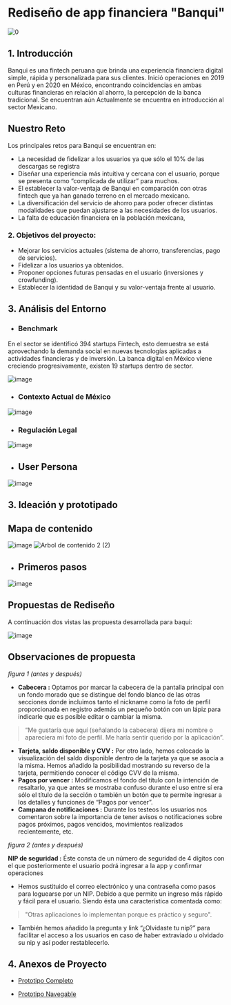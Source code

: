 # Rediseño de app financiera "Banqui"
![0](https://user-images.githubusercontent.com/60928881/86696191-d8d38680-bfd2-11ea-981f-790e3fc2bc4b.png)
## 1. Introducción
Banqui es una fintech peruana que brinda una experiencia financiera
digital simple, rápida y  personalizada para sus clientes. Inició
operaciones en 2019 en Perú y en 2020 en México, encontrando coincidencias en
ambas culturas financieras en relación al ahorro, la percepción de la banca
tradicional. Se encuentran aún Actualmente se encuentra en introducción al sector Mexicano.
## Nuestro Reto

 Los principales retos para Banqui se encuentran en:

- La necesidad de fidelizar a los usuarios ya que sólo el 10% de las descargas se registra
- Diseñar una experiencia más intuitiva y cercana con el usuario, porque se  presenta como “complicada de utilizar” para muchos.
- El establecer la valor-ventaja de Banqui en comparación con otras fintech que ya han ganado terreno en el mercado mexicano.
- La diversificación del servicio de ahorro para poder ofrecer distintas modalidades que puedan ajustarse a las necesidades de los usuarios.
- La falta de educación financiera en la población mexicana,

### 2. Objetivos del proyecto:

- Mejorar los servicios actuales (sistema de ahorro, transferencias, pago de servicios).
- Fidelizar a los usuarios ya obtenidos.
- Proponer opciones futuras pensadas en el usuario (inversiones y crowfunding).
- Establecer la identidad de Banqui y su valor-ventaja frente al usuario.

## 3. Análisis del Entorno
- ### Benchmark
En el sector se identificó 394 startups Fintech, esto demuestra se está aprovechando la demanda social en nuevas tecnologías aplicadas a actividades financieras y de inversión.
La banca digital en México viene creciendo progresivamente, existen 19 startups dentro de sector. 

![image](https://user-images.githubusercontent.com/60928881/86700779-04f10680-bfd7-11ea-9b62-d58f7cd04aeb.png)
- ### Contexto Actual de México
![image](https://user-images.githubusercontent.com/60928881/86702092-3fa76e80-bfd8-11ea-8e51-abe7a15e3eea.png)

- ### Regulación Legal
![image](https://user-images.githubusercontent.com/60928881/86700950-3073f100-bfd7-11ea-8865-36a49ea7b8fb.png)

- ## User Persona
![image](https://user-images.githubusercontent.com/60928881/86705975-07a22a80-bfdc-11ea-812e-290b185a0e44.png)



## 3. Ideación y prototipado

## Mapa de contenido 
![image](https://user-images.githubusercontent.com/60928881/86703556-9cefef80-bfd9-11ea-912a-b12911d71985.png)
![Arbol de contenido 2 (2)](https://user-images.githubusercontent.com/60928881/86705273-53080900-bfdb-11ea-9c92-3474f3798d17.png)

- ## Primeros pasos
![image](https://user-images.githubusercontent.com/60928881/86708923-06263180-bfdf-11ea-8881-6840ba7148a7.png)

## Propuestas de Rediseño
A continuación dos vistas las propuesta desarrollada para baqui:

![image](https://user-images.githubusercontent.com/60928881/87267565-acfe4800-c48d-11ea-9cc3-4358a4e0c66b.png)

## Observaciones de propuesta

_figura 1 (antes y después)_

- **Cabecera :** Optamos por marcar la cabecera de la pantalla principal con un fondo morado que se distingue del fondo blanco de las otras secciones donde incluimos tanto el nickname como la foto de perfil proporcionada en registro además un pequeño botón con un lápiz para indicarle que es posible editar o cambiar la misma. 

> “Me gustaría que aquí (señalando la cabecera) dijera mi nombre o apareciera mi foto de perfil. Me haría sentir querido por la aplicación”.


- **Tarjeta, saldo disponible y CVV :** Por otro lado, hemos colocado la visualización del saldo disponible dentro de la tarjeta ya que se asocia a la misma. Hemos añadido la posibilidad mostrando su reverso de la tarjeta, permitiendo conocer el código CVV de la misma. 
- **Pagos por vencer :** Modificamos el fondo del título con la intención de resaltarlo, ya que antes se mostraba confuso durante el uso entre sí era sólo el título de la sección o también un botón que te permite ingresar a los detalles y funciones de “Pagos por vencer”.
-  **Campana de notificaciones :** Durante los testeos los usuarios nos comentaron sobre la importancia de tener avisos o notificaciones sobre pagos próximos, pagos vencidos, movimientos realizados recientemente, etc. 

 
 _figura 2 (antes y después)_
 
 **NIP de seguridad :** Éste consta de un número de seguridad de 4 dígitos con el que posteriormente el usuario podrá ingresar a la app y confirmar operaciones
-  Hemos sustituido el correo electrónico y una contraseña como pasos para loguearse por un NIP. Debido a que permite un ingreso más rápido y fácil para el usuario. Siendo ésta una característica comentada como:

> "Otras aplicaciones lo implementan porque es práctico y seguro".
 
- También hemos añadido la pregunta y link “¿Olvidaste tu nip?” para facilitar el acceso a los usuarios en caso de haber extraviado u olvidado su nip y así poder restablecerlo.
 
## 4. Anexos de Proyecto

- [Prototipo Completo](https://www.figma.com/file/pTTUq8JZ7NhAFt6GYdc2Ye/App-Financiera-V2-Copy-CevichitoConChile?node-id=1871%3A1817)

- [Prototipo Navegable](https://www.figma.com/proto/pTTUq8JZ7NhAFt6GYdc2Ye/App-Financiera-V2-Copy-CevichitoConChile?node-id=1871%3A6429&viewport=510%2C267%2C0.04465460032224655&scaling=scale-down)

